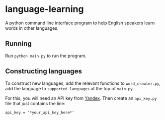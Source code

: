# language-learning
A python command line interface program to help English speakers learn words in other languages.

## Running

Run `python main.py` to run the program.

## Constructing languages

To construct new languages, add the relevant functions to `word_crawler.py`, add the language to `supported_languages` at the top of `main.py`.

For this, you will need an API key from [Yandex](https://tech.yandex.com/translate/). Then create an `api_key.py` file that just contains the line:

```
api_key = '*your_api_key_here*'
```

